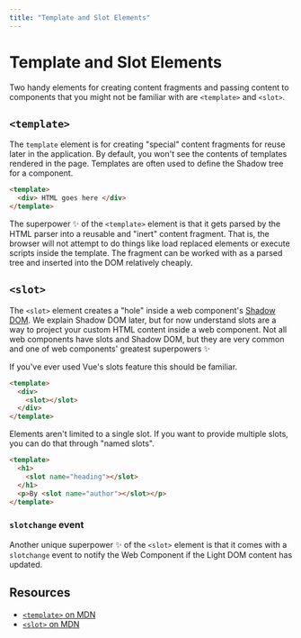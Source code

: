 ```yaml
---
title: "Template and Slot Elements"
---
```


# Template and Slot Elements

Two handy elements for creating content fragments and passing content to components that you might not be familiar with are `<template>` and `<slot>`.

## `<template>`

The `template` element is for creating "special" content fragments for reuse later in the application. 
By default, you won't see the contents of templates rendered in the page.  Templates are often used to 
define the Shadow tree for a component.

```html
<template>
  <div> HTML goes here </div>
</template>
```

The superpower :sparkles: of the `<template>` element is that it gets parsed by the HTML parser into a reusable and "inert" content fragment.  That is, the browser will not attempt to do things like load replaced elements or execute scripts inside the template.  The fragment can   be worked with as a parsed tree and inserted into the DOM relatively cheaply.

## `<slot>`

The `<slot>` element creates a "hole" inside a web component's [Shadow DOM](/get-started/shadow-dom.html). We explain Shadow DOM later, but for now understand slots are a way to project your custom HTML content inside a web component. Not all web components have slots and Shadow DOM, but they are very common and one of web components' greatest superpowers :sparkles: 

If you've ever used Vue's slots feature this should be familiar.

```html
<template>
  <div>
    <slot></slot>
  </div>
</template>
```

Elements aren't limited to a single slot. If you want to provide multiple slots, you can do that through "named slots".

```html
<template>
  <h1>
    <slot name="heading"></slot>
  </h1>
  <p>By <slot name="author"></slot></p>
</template>
```

### `slotchange` event

Another unique superpower :sparkles: of the `<slot>` element is that it comes with a `slotchange` event to notify the Web Component if the Light DOM content has updated.

## Resources

- [`<template>` on MDN](https://developer.mozilla.org/en-US/docs/Web/HTML/Element/template)
- [`<slot>` on MDN](https://developer.mozilla.org/en-US/docs/Web/HTML/Element/slot)
